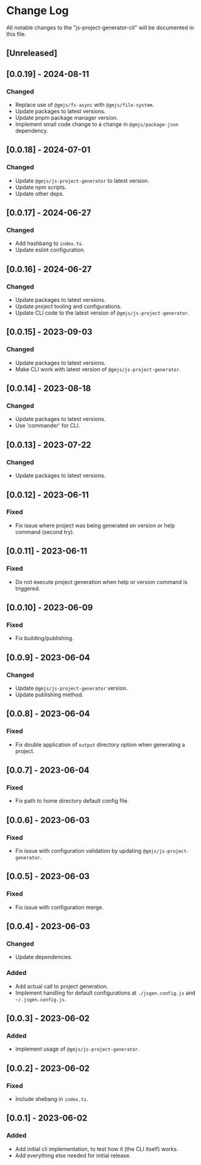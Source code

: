 # Change Log

All notable changes to the "js-project-generator-cli" will be documented in this file.

## [Unreleased]

## [0.0.19] - 2024-08-11

### Changed

- Replace use of `@gmjs/fs-async` with `@gmjs/file-system`.
- Update packages to latest versions.
- Update pnpm package manager version.
- Implement small code change to a change in `@gmjs/package-json` dependency.

## [0.0.18] - 2024-07-01

### Changed

- Update `@gmjs/js-project-generator` to latest version.
- Update npm scripts.
- Update other deps.

## [0.0.17] - 2024-06-27

### Changed

- Add hashbang to `index.ts`.
- Update eslint configuration.

## [0.0.16] - 2024-06-27

### Changed

- Update packages to latest versions.
- Update project tooling and configurations.
- Update CLI code to the latest version of `@gmjs/js-project-generator`.

## [0.0.15] - 2023-09-03

### Changed

- Update packages to latest versions.
- Make CLI work with latest version of `@gmjs/js-project-generator`.

## [0.0.14] - 2023-08-18

### Changed

- Update packages to latest versions.
- Use 'commander' for CLI.

## [0.0.13] - 2023-07-22

### Changed

- Update packages to latest versions.

## [0.0.12] - 2023-06-11

### Fixed

- Fix issue where project was being generated on version or help command (second try).

## [0.0.11] - 2023-06-11

### Fixed

- Do not execute project generation when help or version command is triggered.

## [0.0.10] - 2023-06-09

### Fixed

- Fix building/publishing.

## [0.0.9] - 2023-06-04

### Changed

- Update `@gmjs/js-project-generator` version.
- Update publishing method.

## [0.0.8] - 2023-06-04

### Fixed

- Fix double application of `output` directory option when generating a project.

## [0.0.7] - 2023-06-04

### Fixed

- Fix path to home directory default config file.

## [0.0.6] - 2023-06-03

### Fixed

- Fix issue with configuration validation by updating `@gmjs/js-project-generator`.

## [0.0.5] - 2023-06-03

### Fixed

- Fix issue with configuration merge.

## [0.0.4] - 2023-06-03

### Changed

- Update dependencies.

### Added

- Add actual call to project generation.
- Implement handling for default configurations at `./jsgen.config.js` and `~/.jsgen.config.js`.

## [0.0.3] - 2023-06-02

### Added

- Implement usage of `@gmjs/js-project-generator`.

## [0.0.2] - 2023-06-02

### Fixed

- Include shebang in `index.ts`.

## [0.0.1] - 2023-06-02

### Added

- Add initial cli implementation, to test how it (the CLI itself) works.
- Add everything else needed for initial release.

<!--
See: https://common-changelog.org/

## [0.0.1] - 2023-01-01

### Changed

### Added

### Removed

### Fixed
-->
